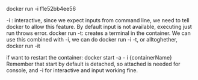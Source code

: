 docker run -i f1e52bb4ee56

-i : interactive, since we expect inputs from command line, we need to tell docker to allow this feature. By default input is not available, executing just run throws error.
docker run -t: creates a terminal in the container. We can use this combined with -i, we can do docker run -i -t, or alltoghether, docker run -it

if want to restart the container:
docker start -a - i {containerName}
Remember that start by default is detached, so attached is needed for console, and -i for interactive and input working fine.